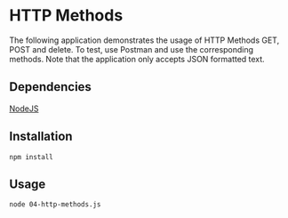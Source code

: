 # HTTP Methods
The following application demonstrates the usage of HTTP Methods GET, POST and delete. To test, use Postman and use the corresponding methods. Note that the application only accepts JSON formatted text.


## Dependencies
[NodeJS](https://nodejs.org/en/download/)

## Installation

```
npm install
```



## Usage

```
node 04-http-methods.js

```
